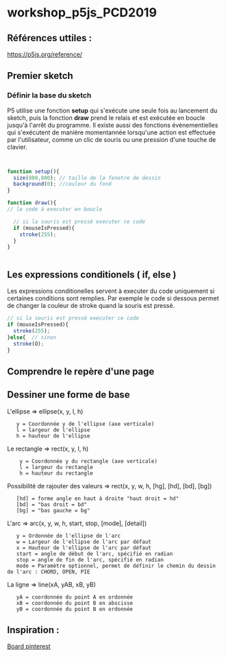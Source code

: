 # workshop_p5js_PCD2019
 



## Références uttiles : 

https://p5js.org/reference/

## Premier sketch


### Définir la base du sketch
P5 utilise une fonction **setup** qui s'exécute une seule fois au lancement du sketch, puis la fonction **draw** prend le relais et est exécutée en boucle jusqu'à l'arrêt du programme.
Il existe aussi des fonctions évènementielles qui s'exécutent de manière momentannée lorsqu'une action est effectuée par l'utilisateur, comme un clic de souris ou une pression d'une touche de clavier.

```js


function setup(){
  size(800,800); // taille de la fenetre de dessin
  background(0); //couleur du fond
}

function draw(){
// le code à executer en boucle

  // si la souris est pressé executer ce code
  if (mouseIsPressed){
    stroke(255);
  }
}



```
## Les expressions conditionels ( if, else )

Les expressions conditionelles servent à executer du code uniquement si certaines conditions sont remplies.  Par exemple le code si dessous permet de changer la couleur de stroke quand la souris est pressé.

```js
// si la souris est pressé executer ce code
if (mouseIsPressed){
  stroke(255);
}else{  // sinon
  stroke(O);
}


```

## Comprendre le repère d'une page

## Dessiner une forme de base


L'ellipse => ellipse(x, y, l, h)
 ```x = Coordonnée x de l'ellipse (axe horizontale)
    y = Coordonnée y de l'ellipse (axe verticale)
    l = largeur de l'ellipse
    h = hauteur de l'ellipse
 ```
    
Le rectangle => rect(x, y, l, h)
``` x = Coordonnée x du rectangle (axe horizontale)
    y = Coordonnée y du rectangle (axe verticale)
    l = largeur du rectangle
    h = hauteur du rectangle
 ```
    
  Possibilité de rajouter des valeurs => rect(x, y, w, h, [hg], [hd], [bd], [bg])
 ```[hg] = forme de l'angle en haut à gauche soit "haut gauche = hg"
    [hd] = forme angle en haut à droite "haut droit = hd"
    [bd] = "bas droit = bd"
    [bg] = "bas gauche = bg"
 ```
 
 L'arc => arc(x, y, w, h, start, stop, [mode], [detail])
 ```  x = Abscisse de l'elipse de l'arc
    y = Ordonnée de l'ellipse de l'arc
    w = Largeur de l'ellipse de l'arc par défaut
    x = Hauteur de l'ellipse de l'arc par défaut
    start = angle de début de l'arc, spécifié en radian
    stop = angle de fin de l'arc, spécifié en radian 
    mode = Paramètre optionnel, permet de définir le chemin du dessin de l'arc : CHORD, OPEN, PIE 
 ```
    
 La ligne => line(xA, yAB, xB, yB)
 ```xA = coordonnée du point A en abscisse
    yA = coordonnée du point A en ordonnée
    xB = coordonnée du point B en abscisse
    yB = coordonnée du point B en ordonnée    
 ```
## Inspiration :

[Board pinterest](https://www.pinterest.fr/simonrenaultper/processing-community-days/)
